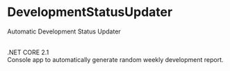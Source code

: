 # DevelopmentStatusUpdater
Automatic Development Status Updater

<br />.NET CORE 2.1
<br />Console app to automatically generate random weekly development report. 
